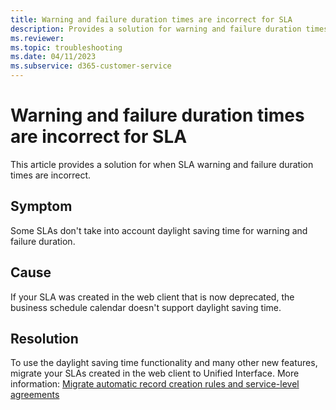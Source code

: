 ```yaml
---
title: Warning and failure duration times are incorrect for SLA
description: Provides a solution for warning and failure duration times are incorrect for the SLA in Dynamics 365 Omnichannel for Customer Service.
ms.reviewer: 
ms.topic: troubleshooting
ms.date: 04/11/2023
ms.subservice: d365-customer-service
---
```


# Warning and failure duration times are incorrect for SLA

This article provides a solution for when SLA warning and failure duration times are incorrect.

## Symptom

Some SLAs don't take into account daylight saving time for warning and failure duration.

## Cause

If your SLA was created in the web client that is now deprecated, the business schedule calendar doesn't support daylight saving time.

## Resolution

To use the daylight saving time functionality and many other new features, migrate your SLAs created in the web client to Unified Interface. More information: [Migrate automatic record creation rules and service-level agreements](/dynamics365/customer-service/migrate-automatic-record-creation-and-sla-agreements)
